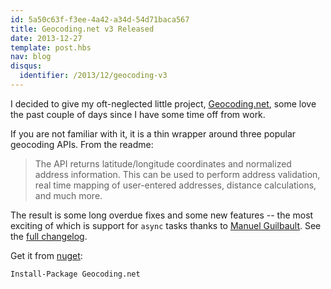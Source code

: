 ```yaml
---
id: 5a50c63f-f3ee-4a42-a34d-54d71baca567
title: Geocoding.net v3 Released
date: 2013-12-27
template: post.hbs
nav: blog
disqus: 
  identifier: /2013/12/geocoding-v3
---
```


I decided to give my oft-neglected little project, [Geocoding.net](https://github.com/chadly/geocoding.net), some love the past couple of days since I have some time off from work.

If you are not familiar with it, it is a thin wrapper around three popular geocoding APIs. From the readme:

> The API returns latitude/longitude coordinates and normalized address information. This can be used to perform address validation, real time mapping of user-entered addresses, distance calculations, and much more.

The result is some long overdue fixes and some new features -- the most exciting of which is support for `async` tasks thanks to [Manuel Guilbault](https://github.com/manuel-guilbault). See the [full changelog](https://github.com/chadly/Geocoding.net/releases/tag/v3.0.0).

Get it from [nuget](https://www.nuget.org/packages/Geocoding.net/):

```
Install-Package Geocoding.net
```
